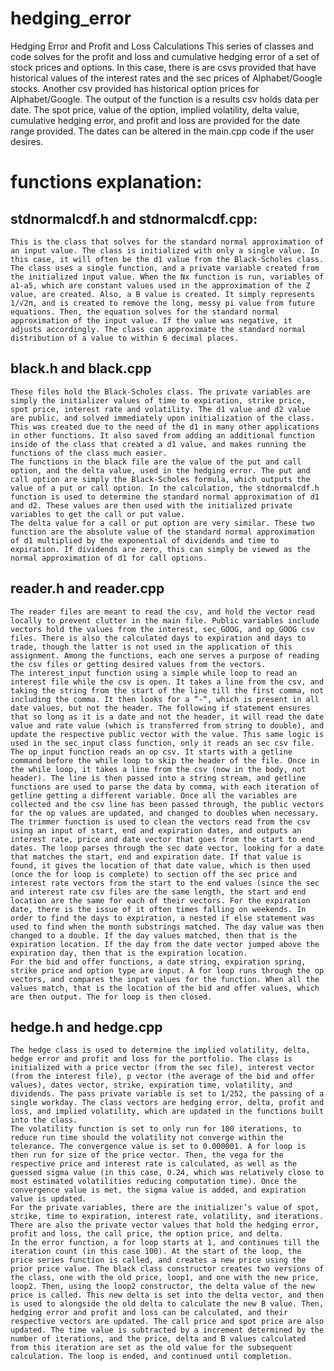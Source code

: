# hedging_error
Hedging Error and Profit and Loss Calculations
    This series of classes and code solves for the profit and loss and cumulative hedging error of a set of stock prices and options. In this case, there is are csvs provided that have historical values of the interest rates and the sec prices of Alphabet/Google stocks. Another csv provided has historical option prices for Alphabet/Google. The output of the function is a results csv holds data per date. The spot price, value of the option, implied volatility, delta value, cumulative hedging error, and profit and loss are provided for the date range provided. The dates can be altered in the main.cpp code if the user desires.

# functions explanation:
## stdnormalcdf.h and stdnormalcdf.cpp:
    This is the class that solves for the standard normal approximation of an input value. The class is initialized with only a single value. In this case, it will often be the d1 value from the Black-Scholes class. The class uses a single function, and a private variable created from the initialized input value. When the Nx function is run, variables of a1-a5, which are constant values used in the approximation of the Z value, are created. Also, a B value is created. It simply represents 1/√2π, and is created to remove the long, messy pi value from future equations. Then, the equation solves for the standard normal approximation of the input value. If the value was negative, it adjusts accordingly. The class can approximate the standard normal distribution of a value to within 6 decimal places.

## black.h and black.cpp
    These files hold the Black-Scholes class. The private variables are simply the initializer values of time to expiration, strike price, spot price, interest rate and volatility. The d1 value and d2 value are public, and solved immediately upon initialization of the class. This was created due to the need of the d1 in many other applications in other functions. It also saved from adding an additional function inside of the class that created a d1 value, and makes running the functions of the class much easier.
    The functions in the black file are the value of the put and call option, and the delta value, used in the hedging error. The put and call option are simply the Black-Scholes formula, which outputs the value of a put or call option. In the calculation, the stdnormalcdf.h function is used to determine the standard normal approximation of d1 and d2. These values are then used with the initialized private variables to get the call or put value.
    The delta value for a call or put option are very similar. These two function are the absolute value of the standard normal approximation of d1 multiplied by the exponential of dividends and time to expiration. If dividends are zero, this can simply be viewed as the normal approximation of d1 for call options.

## reader.h and reader.cpp
    The reader files are meant to read the csv, and hold the vector read locally to prevent clutter in the main file. Public variables include vectors hold the values from the interest, sec_GOOG, and op_GOOG csv files. There is also the calculated days to expiration and days to trade, though the latter is not used in the application of this assignment. Among the functions, each one serves a purpose of reading the csv files or getting desired values from the vectors.
    The interest_input function using a simple while loop to read an interest file while the csv is open. It takes a line from the csv, and taking the string from the start of the line till the first comma, not including the comma. It then looks for a “-“, which is present in all date values, but not the header. The following if statement ensures that so long as it is a date and not the header, it will read the date value and rate value (which is transferred from string to double), and update the respective public vector with the value. This same logic is used in the sec_input class function, only it reads an sec csv file.
    The op_input function reads an op csv. It starts with a getline command before the while loop to skip the header of the file. Once in the while loop, it takes a line from the csv (now in the body, not header). The line is then passed into a string stream, and getline functions are used to parse the data by comma, with each iteration of getline getting a different variable. Once all the variables are collected and the csv line has been passed through, the public vectors for the op values are updated, and changed to doubles when necessary.
    The trimmer function is used to clean the vectors read from the csv using an input of start, end and expiration dates, and outputs an interest rate, price and date vector that goes from the start to end dates. The loop parses through the sec date vector, looking for a date that matches the start, end and expiration date. If that value is found, it gives the location of that date value, which is then used (once the for loop is complete) to section off the sec price and interest rate vectors from the start to the end values (since the sec and interest rate csv files are the same length, the start and end location are the same for each of their vectors. For the expiration date, there is the issue of it often times falling on weekends. In order to find the days to expiration, a nested if else statement was used to find when the month substrings matched. The day value was then changed to a double. If the day values matched, then that is the expiration location. If the day from the date vector jumped above the expiration day, then that is the expiration location.
    For the bid and offer functions, a date string, expiration spring, strike price and option type are input. A for loop runs through the op vectors, and compares the input values for the function. When all the values match, that is the location of the bid and offer values, which are then output. The for loop is then closed.

## hedge.h and hedge.cpp
    The hedge class is used to determine the implied volatility, delta, hedge error and profit and loss for the portfolio. The class is initialized with a price vector (from the sec file), interest vector (from the interest file), p vector (the average of the bid and offer values), dates vector, strike, expiration time, volatility, and dividends. The pass private variable is set to 1/252, the passing of a single workday. The class vectors are hedging error, delta, profit and loss, and implied volatility, which are updated in the functions built into the class.
    The volatility function is set to only run for 100 iterations, to reduce run time should the volatility not converge within the tolerance. The convergence value is set to 0.000001. A for loop is then run for size of the price vector. Then, the vega for the respective price and interest rate is calculated, as well as the guessed sigma value (in this case, 0.24, which was relatively close to most estimated volatilities reducing computation time). Once the convergence value is met, the sigma value is added, and expiration value is updated.
    For the private variables, there are the initializer’s value of spot, strike, time to expiration, interest rate, volatility, and iterations. There are also the private vector values that hold the hedging error, profit and loss, the call price, the option price, and delta.
    In the error function, a for loop starts at 1, and continues till the iteration count (in this case 100). At the start of the loop, the price series function is called, and creates a new price using the prior price value. The black class constructor creates two versions of the class, one with the old price, loop1, and one with the new price, loop2. Then, using the loop2 constructor, the delta value of the new price is called. This new delta is set into the delta vector, and then is used to alongside the old delta to calculate the new B value. Then, hedging error and profit and loss can be calculated, and their respective vectors are updated. The call price and spot price are also updated. The time value is subtracted by a increment determined by the number of iterations, and the price, delta and B values calculated from this iteration are set as the old value for the subsequent calculation. The loop is ended, and continued until completion.

